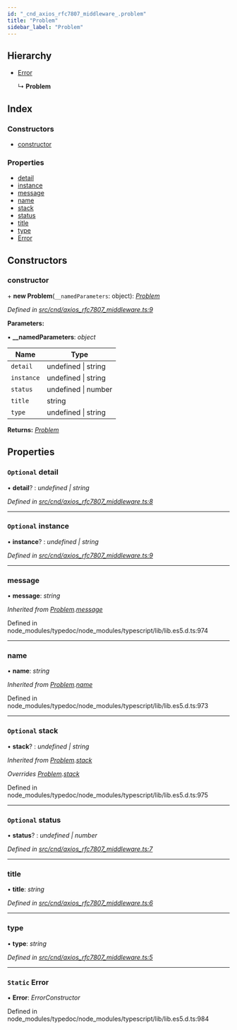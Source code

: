 ```yaml
---
id: "_cnd_axios_rfc7807_middleware_.problem"
title: "Problem"
sidebar_label: "Problem"
---
```


## Hierarchy

* [Error](_cnd_axios_rfc7807_middleware_.problem.md#static-error)

  ↳ **Problem**

## Index

### Constructors

* [constructor](_cnd_axios_rfc7807_middleware_.problem.md#constructor)

### Properties

* [detail](_cnd_axios_rfc7807_middleware_.problem.md#optional-detail)
* [instance](_cnd_axios_rfc7807_middleware_.problem.md#optional-instance)
* [message](_cnd_axios_rfc7807_middleware_.problem.md#message)
* [name](_cnd_axios_rfc7807_middleware_.problem.md#name)
* [stack](_cnd_axios_rfc7807_middleware_.problem.md#optional-stack)
* [status](_cnd_axios_rfc7807_middleware_.problem.md#optional-status)
* [title](_cnd_axios_rfc7807_middleware_.problem.md#title)
* [type](_cnd_axios_rfc7807_middleware_.problem.md#type)
* [Error](_cnd_axios_rfc7807_middleware_.problem.md#static-error)

## Constructors

###  constructor

\+ **new Problem**(`__namedParameters`: object): *[Problem](_cnd_axios_rfc7807_middleware_.problem.md)*

*Defined in [src/cnd/axios_rfc7807_middleware.ts:9](https://github.com/comit-network/comit-js-sdk/blob/ee6360f/src/cnd/axios_rfc7807_middleware.ts#L9)*

**Parameters:**

▪ **__namedParameters**: *object*

Name | Type |
------ | ------ |
`detail` | undefined &#124; string |
`instance` | undefined &#124; string |
`status` | undefined &#124; number |
`title` | string |
`type` | undefined &#124; string |

**Returns:** *[Problem](_cnd_axios_rfc7807_middleware_.problem.md)*

## Properties

### `Optional` detail

• **detail**? : *undefined | string*

*Defined in [src/cnd/axios_rfc7807_middleware.ts:8](https://github.com/comit-network/comit-js-sdk/blob/ee6360f/src/cnd/axios_rfc7807_middleware.ts#L8)*

___

### `Optional` instance

• **instance**? : *undefined | string*

*Defined in [src/cnd/axios_rfc7807_middleware.ts:9](https://github.com/comit-network/comit-js-sdk/blob/ee6360f/src/cnd/axios_rfc7807_middleware.ts#L9)*

___

###  message

• **message**: *string*

*Inherited from [Problem](_cnd_axios_rfc7807_middleware_.problem.md).[message](_cnd_axios_rfc7807_middleware_.problem.md#message)*

Defined in node_modules/typedoc/node_modules/typescript/lib/lib.es5.d.ts:974

___

###  name

• **name**: *string*

*Inherited from [Problem](_cnd_axios_rfc7807_middleware_.problem.md).[name](_cnd_axios_rfc7807_middleware_.problem.md#name)*

Defined in node_modules/typedoc/node_modules/typescript/lib/lib.es5.d.ts:973

___

### `Optional` stack

• **stack**? : *undefined | string*

*Inherited from [Problem](_cnd_axios_rfc7807_middleware_.problem.md).[stack](_cnd_axios_rfc7807_middleware_.problem.md#optional-stack)*

*Overrides [Problem](_cnd_axios_rfc7807_middleware_.problem.md).[stack](_cnd_axios_rfc7807_middleware_.problem.md#optional-stack)*

Defined in node_modules/typedoc/node_modules/typescript/lib/lib.es5.d.ts:975

___

### `Optional` status

• **status**? : *undefined | number*

*Defined in [src/cnd/axios_rfc7807_middleware.ts:7](https://github.com/comit-network/comit-js-sdk/blob/ee6360f/src/cnd/axios_rfc7807_middleware.ts#L7)*

___

###  title

• **title**: *string*

*Defined in [src/cnd/axios_rfc7807_middleware.ts:6](https://github.com/comit-network/comit-js-sdk/blob/ee6360f/src/cnd/axios_rfc7807_middleware.ts#L6)*

___

###  type

• **type**: *string*

*Defined in [src/cnd/axios_rfc7807_middleware.ts:5](https://github.com/comit-network/comit-js-sdk/blob/ee6360f/src/cnd/axios_rfc7807_middleware.ts#L5)*

___

### `Static` Error

▪ **Error**: *ErrorConstructor*

Defined in node_modules/typedoc/node_modules/typescript/lib/lib.es5.d.ts:984
